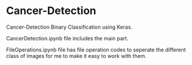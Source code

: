 # Cancer-Detection
Cancer-Detection Binary Classification using Keras.

CancerDetection.ipynb file includes the main part.

FileOperations.ipynb file has file operation codes to seperate the different class of images for
me to make it easy to work with them.

